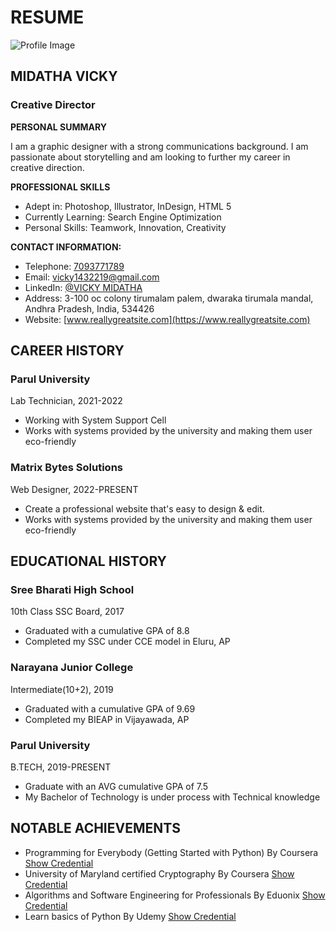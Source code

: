 # RESUME

![Profile Image](https://your-image-url.com)

## MIDATHA VICKY
### Creative Director

**PERSONAL SUMMARY**

I am a graphic designer with a strong communications background. I am passionate about storytelling and am looking to further my career in creative direction.

**PROFESSIONAL SKILLS**

- Adept in: Photoshop, Illustrator, InDesign, HTML 5
- Currently Learning: Search Engine Optimization
- Personal Skills: Teamwork, Innovation, Creativity

**CONTACT INFORMATION:**

- Telephone: [7093771789](tel:7093771789)
- Email: [vicky1432219@gmail.com](mailto:vicky1432219@gmail.com)
- LinkedIn: [@VICKY MIDATHA](https://www.linkedin.com/in/vicky-midatha-b58b081a1)
- Address: 3-100 oc colony tirumalam palem, dwaraka tirumala mandal, Andhra Pradesh, India, 534426
- Website: [www.reallygreatsite.com](https://www.reallygreatsite.com)

## CAREER HISTORY

### Parul University
Lab Technician, 2021-2022

- Working with System Support Cell
- Works with systems provided by the university and making them user eco-friendly

### Matrix Bytes Solutions
Web Designer, 2022-PRESENT

- Create a professional website that's easy to design & edit.
- Works with systems provided by the university and making them user eco-friendly

## EDUCATIONAL HISTORY

### Sree Bharati High School
10th Class SSC Board, 2017

- Graduated with a cumulative GPA of 8.8
- Completed my SSC under CCE model in Eluru, AP

### Narayana Junior College
Intermediate(10+2), 2019

- Graduated with a cumulative GPA of 9.69
- Completed my BIEAP in Vijayawada, AP

### Parul University
B.TECH, 2019-PRESENT

- Graduate with an AVG cumulative GPA of 7.5
- My Bachelor of Technology is under process with Technical knowledge

## NOTABLE ACHIEVEMENTS

- Programming for Everybody (Getting Started with Python) By Coursera [Show Credential](https://www.coursera.org/account/accomplishments/certificate/GTRCJ82Q3RNM?utm_source=android&utm_medium=certificate&utm_content=cert_image&utm_campaign=sharing_cta&utm_product=course)
- University of Maryland certified Cryptography By Coursera [Show Credential](https://www.coursera.org/account/accomplishments/certificate/V85AER6J8KBF?utm_source=android&utm_medium=certificate&utm_content=cert_image&utm_campaign=sharing_cta&utm_product=course)
- Algorithms and Software Engineering for Professionals By Eduonix [Show Credential](https://www.eduonix.com/certificate/4a1870ae9e)
- Learn basics of Python By Udemy [Show Credential](https://udemy-certificate.s3.amazonaws.com/image/UC-5af7f240-91d9-4f07-b715-f455c1708c69.jpg)

